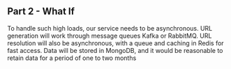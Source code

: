 ## Part 2 - What If
To handle such high loads, our service needs to be asynchronous. URL generation will work through message queues Kafka or RabbitMQ. URL resolution will also be asynchronous, with a queue and caching in Redis for fast access. Data will be stored in MongoDB, and it would be reasonable to retain data for a period of one to two months